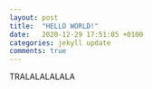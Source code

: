 ```yaml
---
layout: post
title:  "HELLO WORLD!"
date:   2020-12-29 17:51:05 +0100
categories: jekyll update
comments: true
---
```


TRALALALALALA 
